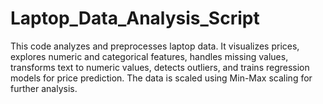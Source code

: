 # Laptop_Data_Analysis_Script
This code analyzes and preprocesses laptop data. It visualizes prices, explores numeric and categorical features, handles missing values, transforms text to numeric values, detects outliers, and trains regression models for price prediction. The data is scaled using Min-Max scaling for further analysis.
